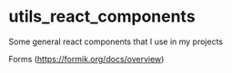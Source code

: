 # utils_react_components
Some general react components that I use in my projects  


Forms (https://formik.org/docs/overview)  
